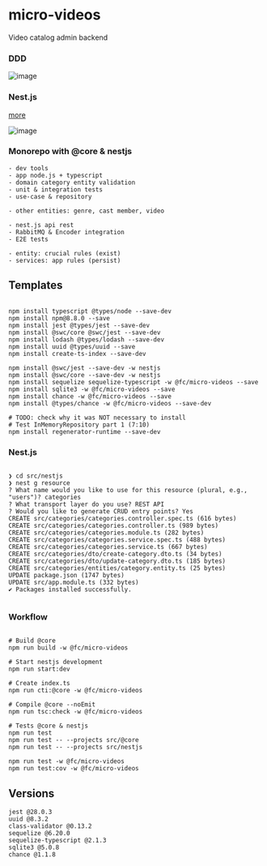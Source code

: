 # micro-videos
Video catalog admin backend

### DDD

![image](https://user-images.githubusercontent.com/86032/169137869-414c9e67-19a6-4458-a453-76c7d8273562.png)

### Nest.js

[more](https://github.com/bampli/micro-videos/issues/10)

![image](https://user-images.githubusercontent.com/86032/170346318-6e89b8f9-d51d-45df-a7bf-a09fd2512472.png)

### Monorepo with @core & nestjs

```
- dev tools
- app node.js + typescript
- domain category entity validation
- unit & integration tests
- use-case & repository

- other entities: genre, cast member, video

- nest.js api rest
- RabbitMQ & Encoder integration
- E2E tests

- entity: crucial rules (exist)
- services: app rules (persist)

```

## Templates


```

npm install typescript @types/node --save-dev
npm install npm@8.8.0 --save
npm install jest @types/jest --save-dev
npm install @swc/core @swc/jest --save-dev
npm install lodash @types/lodash --save-dev
npm install uuid @types/uuid --save
npm install create-ts-index --save-dev

npm install @swc/jest --save-dev -w nestjs
npm install @swc/core --save-dev -w nestjs
npm install sequelize sequelize-typescript -w @fc/micro-videos --save
npm install sqlite3 -w @fc/micro-videos --save
npm install chance -w @fc/micro-videos --save
npm install @types/chance -w @fc/micro-videos --save-dev

# TODO: check why it was NOT necessary to install
# Test InMemoryRepository part 1 (7:10)
npm install regenerator-runtime --save-dev

```

### Nest.js

```

❯ cd src/nestjs
❯ nest g resource
? What name would you like to use for this resource (plural, e.g., "users")? categories
? What transport layer do you use? REST API
? Would you like to generate CRUD entry points? Yes
CREATE src/categories/categories.controller.spec.ts (616 bytes)
CREATE src/categories/categories.controller.ts (989 bytes)
CREATE src/categories/categories.module.ts (282 bytes)
CREATE src/categories/categories.service.spec.ts (488 bytes)
CREATE src/categories/categories.service.ts (667 bytes)
CREATE src/categories/dto/create-category.dto.ts (34 bytes)
CREATE src/categories/dto/update-category.dto.ts (185 bytes)
CREATE src/categories/entities/category.entity.ts (25 bytes)
UPDATE package.json (1747 bytes)
UPDATE src/app.module.ts (332 bytes)
✔ Packages installed successfully.


```

### Workflow

```

# Build @core
npm run build -w @fc/micro-videos

# Start nestjs development
npm run start:dev

# Create index.ts
npm run cti:@core -w @fc/micro-videos

# Compile @core --noEmit
npm run tsc:check -w @fc/micro-videos

# Tests @core & nestjs
npm run test
npm run test -- --projects src/@core
npm run test -- --projects src/nestjs

npm run test -w @fc/micro-videos
npm run test:cov -w @fc/micro-videos

```

## Versions

```
jest @28.0.3
uuid @8.3.2
class-validator @0.13.2
sequelize @6.20.0
sequelize-typescript @2.1.3
sqlite3 @5.0.8
chance @1.1.8

```
